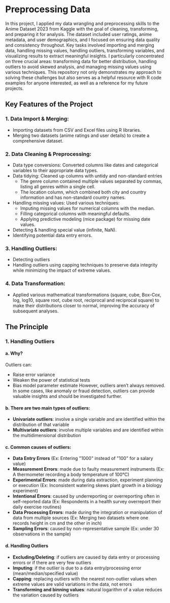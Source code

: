 # Preprocessing Data
In this project, I applied my data wrangling and preprocessing skills to the Anime Dataset 2023 from Kaggle with the goal of cleaning, transforming, and preparing it for analysis. The dataset included user ratings, anime metadata, and user demographics, and I focused on ensuring data quality and consistency throughout. Key tasks involved importing and merging data, handling missing values, handling outliers, transforming variables, and visualizing results to extract meaningful insights. I particularly concentrated on three crucial areas: transforming data for better distribution, handling outliers to avoid skewed analysis, and managing missing values using various techniques. This repository not only demonstrates my approach to solving these challenges but also serves as a helpful resource with R code examples for anyone interested, as well as a reference for my future projects.

## Key Features of the Project
### 1. Data Import & Merging:
- Importing datasets from CSV and Excel files using R libraries.
- Merging two datasets (anime ratings and user details) to create a comprehensive dataset.

### 2. Data Cleaning & Preprocessing:
- Data type conversions: Converted columns like dates and categorical variables to their appropriate data types.
- Data tidying: Cleaned up columns with untidy and non-standard entries
  + The genre column contained multiple values separated by commas, listing all genres within a single cell.
  + The location column, which combined both city and country information and has non-standard country names.
- Handling missing values: Used various techniques:
  + Imputing missing values for numerical columns with the median.
  + Filling categorical columns with meaningful defaults.
  + Applying predictive modeling (mice package) for missing date values.
- Detecting & handling special value (infinite, NaN).
- Identifying potential data entry errors.

### 3. Handling Outliers:
- Detecting outliers
- Handling outliers using capping techniques to preserve data integrity while minimizing the impact of extreme values.

### 4. Data Transformation:
- Applied various mathematical transformations (square, cube, Box-Cox, log, log10, square root, cube root, reciprocal and reciprocal square) to make their distributions closer to normal, improving the accuracy of subsequent analyses.

## The Principle
### 1. Handling Outliers
#### a. Why?
Outliers can:
- Raise error variance
- Weaken the power of statistical tests
- Bias model parameter estimate
However, outliers aren’t always removed. In some cases, like anomaly or fraud detection, outliers can provide valuable insights and should be investigated further.

#### b. There are two main types of outliers:
- **Univariate outliers**: involve a single variable and are identified within the distribution of that variable
- **Multivariate outliers**: involve multiple variables and are identified within the multidimensional distribution

#### c. Common causes of outliers:
- **Data Entry Errors** (Ex: Entering "1000" instead of "100" for a salary value)
- **Measurement Errors**: made due to faulty measurement instruments (Ex: A thermometer recording a body temperature of 100°C)
- **Experimental Errors**: made during data extraction, experiment planning or execution (Ex: Inconsistent watering skews plant growth in a biology experiment)
- **Intentional Errors**: caused by underreporting or overreporting often in self-reported data (Ex: Respondents in a health survey overreport their daily exercise routines)
- **Data Processing Errors**: made during the integration or manipulation of data from multiple sources (Ex: Merging two datasets where one records height in cm and the other in inch)
- **Sampling Errors**: caused by non-representative sample (Ex: under 30 observations in the sample)

#### d. Handling Outliers
- **Excluding/Deleting**: if outliers are caused by data entry or processing errors or if there are very few outliers
- **Imputing**: if the outlier is due to a data entry/processing error (mean/median/specified value)
- **Capping**: replacing outliers with the nearest non-outlier values when extreme values are valid variations in the data, not errors
- **Transforming and binning values**: natural logarithm of a value reduces the variation
caused by outliers
